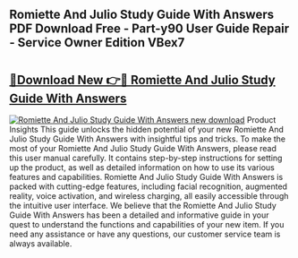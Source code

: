 ## Romiette And Julio Study Guide With Answers PDF Download Free - Part-y90 User Guide Repair - Service Owner Edition VBex7

# <h2><a href="http://bc59518.oget.top/?id=Romiette+And+Julio+Study+Guide+With+Answers">🔗Download New 👉🔴 Romiette And Julio Study Guide With Answers</a></h2>

[![Romiette And Julio Study Guide With Answers new download](https://i.imgur.com/5g1atiW.png)](http://bc59518.oget.top/?id=Romiette+And+Julio+Study+Guide+With+Answers)
Product Insights This guide unlocks the hidden potential of your new Romiette And Julio Study Guide With Answers with insightful tips and tricks. To make the most of your Romiette And Julio Study Guide With Answers, please read this user manual carefully. It contains step-by-step instructions for setting up the product, as well as detailed information on how to use its various features and capabilities. Romiette And Julio Study Guide With Answers is packed with cutting-edge features, including facial recognition, augmented reality, voice activation, and wireless charging, all easily accessible through the intuitive user interface. We believe that the Romiette And Julio Study Guide With Answers has been a detailed and informative guide in your quest to understand the functions and capabilities of your new item. If you need any assistance or have any questions, our customer service team is always available.
